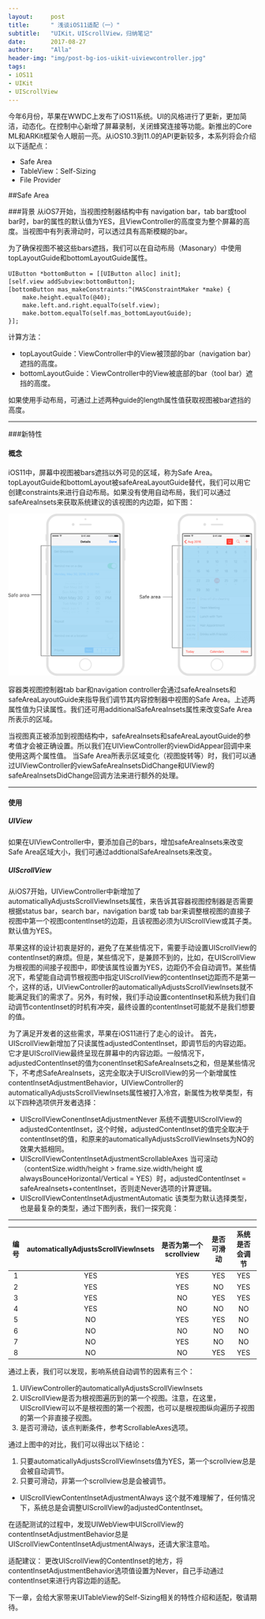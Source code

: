 ```yaml
---
layout:     post
title:      " 浅谈iOS11适配（一）"
subtitle:   "UIKit，UIScrollView，归纳笔记"
date:       2017-08-27
author:     "Alla"
header-img: "img/post-bg-ios-uikit-uiviewcontroller.jpg"
tags:
- iOS11
- UIKit
- UIScrollView
---
```



今年6月份，苹果在WWDC上发布了iOS11系统。UI的风格进行了更新，更加简洁，动态化。在控制中心新增了屏幕录制，关闭蜂窝连接等功能。新推出的Core ML和ARKit框架令人眼前一亮。从iOS10.3到11.0的API更新较多，本系列将会介绍以下适配点：
* Safe Area
* TableView：Self-Sizing
* File Provider

##Safe Area

###背景
从iOS7开始，当视图控制器结构中有 navigation bar，tab bar或tool bar时，bar的属性的默认值为YES，且ViewController的高度变为整个屏幕的高度。当视图中有列表滑动时，可以透过具有高斯模糊的bar。

为了确保视图不被这些bars遮挡，我们可以在自动布局（Masonary）中使用topLayoutGuide和bottomLayoutGuide属性。

```
UIButton *bottomButton = [[UIButton alloc] init];
[self.view addSubview:bottomButton];
[bottomButton mas_makeConstraints:^(MASConstraintMaker *make) {
    make.height.equalTo(@40);
    make.left.and.right.equalTo(self.view);
    make.bottom.equalTo(self.mas_bottomLayoutGuide);
}];
```
计算方法：
* topLayoutGuide：ViewController中的View被顶部的bar（navigation bar）遮挡的高度。
* bottomLayoutGuide：ViewController中的View被底部的bar（tool bar）遮挡的高度。

如果使用手动布局，可通过上述两种guide的length属性值获取视图被bar遮挡的高度。

-------

###新特性

#### 概念
iOS11中，屏幕中视图被bars遮挡以外可见的区域，称为Safe Area。topLayoutGuide和bottomLayout被safeAreaLayoutGuide替代，我们可以用它创建constraints来进行自动布局。如果没有使用自动布局，我们可以通过safeAreaInsets来获取系统建议的该视图的内边距，如下图：

![](/img/15036689234419.png)

容器类视图控制器tab bar和navigation controller会通过safeAreaInsets和safeAreaLayoutGuide来指导我们调节其内容控制器中视图的Safe Area。上述两属性值为只读属性。我们还可用additionalSafeAreaInsets属性来改变Safe Area所表示的区域。

当视图真正被添加到视图结构中，safeAreaInsets和safeAreaLayoutGuide的参考值才会被正确设置。所以我们在UIViewController的viewDidAppear回调中来使用这两个属性值。
当Safe Area所表示区域变化（视图旋转等）时，我们可以通过UIViewController的viewSafeAreaInsetsDidChange和UIView的safeAreaInsetsDidChange回调方法来进行额外的处理。

-------
#### 使用

##### UIView
如果在UIViewController中，要添加自己的bars，增加safeAreaInsets来改变Safe Area区域大小，我们可通过addtionalSafeAreaInsets来改变。
##### UIScrollView
从iOS7开始，UIViewController中新增加了automaticallyAdjustsScrollViewInsets属性，来告诉其容器视图控制器是否需要根据status bar，search bar，navigation bar或 tab bar来调整根视图的直接子视图中第一个视图contentInset的边距，且该视图必须为UIScrollView或其子类。默认值为YES。

苹果这样的设计初衷是好的，避免了在某些情况下，需要手动设置UIScrollView的contentInset的麻烦。但是，某些情况下，是兼顾不到的，比如，在UIScrollView为根视图的间接子视图中，即使该属性设置为YES，边距仍不会自动调节。某些情况下，希望能自动调节根视图中指定UIScrollView的contentInset边距而不是第一个，这样的话，UIViewController的automaticallyAdjustsScrollViewInsets就不能满足我们的需求了。另外，有时候，我们手动设置contentInset和系统为我们自动调节contentInset的时机有冲突，最终设置的contentInset可能就不是我们想要的值。

为了满足开发者的这些需求，苹果在iOS11进行了走心的设计。
首先，UIScrollView新增加了只读属性adjustedContentInset，即调节后的内容边距。它才是UIScrollView最终呈现在屏幕中的内容边距。一般情况下，adjustedContentInset的值为conentInset和SafeAreaInsets之和，但是某些情况下，不考虑SafeAreaInsets，这完全取决于UIScrollView的另一个新增属性contentInsetAdjustmentBehavior，UIViewController的automaticallyAdjustsScrollViewInsets属性被打入冷宫，新属性为枚举类型，有以下四种选项供开发者选择：
* UIScrollViewConentInsetAdjustmentNever
系统不调整UIScrollView的adjustedContentInset，这个时候，adjustedContentInset的值完全取决于contentInset的值，和原来的automaticallyAdjustsScrollViewInsets为NO的效果大抵相同。
* UIScrollViewContentInsetAdjustmentScrollableAxes
当可滚动（contentSize.width/height > frame.size.width/height 或 alwaysBounceHorizontal/Vertical = YES）时，adjustedContentInset = safeAreaInsets+contentInset，否则走Never选项的计算逻辑。
* UIScrollViewContentInsetAdjustmentAutomatic
该类型为默认选择类型，也是最复杂的类型，通过下图列表，我们一探究竟：


-------

| 编号 | automaticallyAdjustsScrollViewInsets | 是否为第一个scrollview | 是否可滑动 | 系统是否会调节 |
| :-: | :-: | :-: | :-: | :-: |
| 1 | YES | YES | YES | YES |
| 2 | YES | YES | NO | YES |
| 3 | YES | NO | YES | YES |
| 4 | YES | NO | NO | NO |
| 5 | NO | YES | YES | NO |
| 6 | NO | NO | NO | NO |
| 7 | NO | YES | NO | NO |
| 8 | NO | NO | YES | YES |

通过上表，我们可以发现，影响系统自动调节的因素有三个：
1. UIViewController的automaticallyAdjustsScrollViewInsets
2. UIScrollView是否为根视图遍历到的第一个视图。注意，在这里，UIScrollView可以不是根视图的第一个视图，也可以是根视图纵向遍历子视图的第一个非直接子视图。
3. 是否可滑动，该点判断条件，参考ScrollableAxes选项。

通过上图中的对比，我们可以得出以下结论：
1. 只要automaticallyAdjustsScrollViewInsets值为YES，第一个scrollview总是会被自动调节。
2. 只要可滑动，非第一个scrollview总是会被调节。
* UIScrollViewContentInsetAdjustmentAlways
这个就不难理解了，任何情况下，系统总是会调整UIScrollView的adjustedContentInset。

在适配测试的过程中，发现UIWebView中UIScrollView的contentInsetAdjustmentBehavior总是UIScrollViewContentInsetAdjustmentAlways，还请大家注意哈。

适配建议：
更改UIScrollView的ContentInset的地方，将contentInsetAdjustmentBehavior选项值设置为Never，自己手动通过contentInset来进行内容边距的适配。

下一章，会给大家带来UITableView的Self-Sizing相关的特性介绍和适配，敬请期待。



